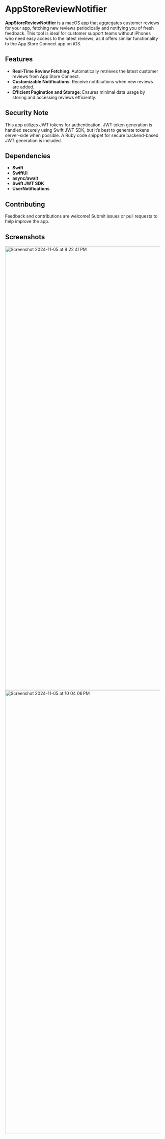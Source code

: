 # AppStoreReviewNotifier

**AppStoreReviewNotifier** is a macOS app that aggregates customer reviews for your app, fetching new reviews periodically and notifying you of fresh feedback. This tool is ideal for customer support teams without iPhones who need easy access to the latest reviews, as it offers similar functionality to the App Store Connect app on iOS.

## Features
- **Real-Time Review Fetching**: Automatically retrieves the latest customer reviews from App Store Connect.
- **Customizable Notifications**: Receive notifications when new reviews are added.
- **Efficient Pagination and Storage**: Ensures minimal data usage by storing and accessing reviews efficiently.

## Security Note
This app utilizes JWT tokens for authentication. JWT token generation is handled securely using Swift JWT SDK, but it’s best to generate tokens server-side when possible. A Ruby code snippet for secure backend-based JWT generation is included.

## Dependencies
- **Swift**
- **SwiftUI**
- **async/await**
- **Swift JWT SDK**
- **UserNotifications**

## Contributing
Feedback and contributions are welcome! Submit issues or pull requests to help improve the app.


## Screenshots
<img width="1440" alt="Screenshot 2024-11-05 at 9 22 41 PM" src="https://github.com/user-attachments/assets/051435b8-75e9-4678-add5-a212d77870b0">
<img width="1440" alt="Screenshot 2024-11-05 at 10 04 06 PM" src="https://github.com/user-attachments/assets/0e4593f2-b3a1-40bc-bdc1-192a6f5c3bb8">
